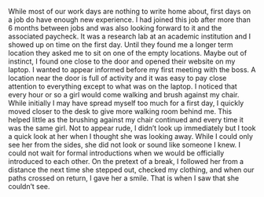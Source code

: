 While most of our work days are nothing to write home about, first days on a job do have enough new experience. I had joined this job after more than 6 months between jobs and was also looking forward to it and the associated paycheck. It was a research lab at an academic institution and I showed up on time on the first day. Until they found me a longer term location they asked me to sit on one of the empty locations. Maybe out of instinct, I found one close to the door and opened their website on my laptop. I wanted to appear informed before my first meeting with the boss. A location near the door is full of activity and it was easy to pay close attention to everything except to what was on the laptop. I noticed that every hour or so a girl would come walking and brush against my chair. While initially I may have spread myself too much for a first day, I quickly moved closer to the desk to give more walking room behind me. This helped little as the brushing against my chair continued and every time it was the same girl. Not to appear rude, I didn’t look up immediately but I took a quick look at her when I thought she was looking away. While I could only see her from the sides, she did not look or sound like someone I knew. I could not wait for formal introductions when we would be officially introduced to each other. On the pretext of a break, I followed her from a distance the next time she stepped out, checked my clothing, and when our paths crossed on return, I gave her a smile. That is when I saw that she couldn’t see.
